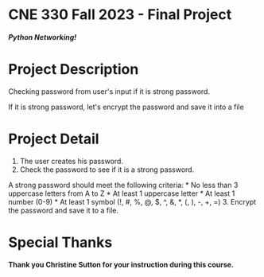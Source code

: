 # CNE 330 Fall 2023 - Final Project

##### Python Networking!

# Project Description
Checking password from user's input if it is strong password.

If it is strong password, let's encrypt the password and save it into a file

# Project Detail 

1. The user creates his password.
1. Check the password to see if it is a strong password.
 
  A strong password should meet the following criteria:
	* No less than 3 uppercase letters from A to Z
	* At least 1 uppercase letter
	* At least 1 number (0-9) 
	* At least 1 symbol (!, #, %, @, $, ^, &, *, (, ), -, +, =)
3.	Encrypt the password and save it to a file.


# Special Thanks

#### Thank you Christine Sutton for your instruction during this course.